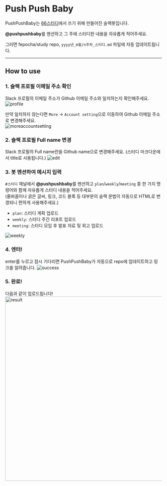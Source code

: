 # Push Push Baby

PushPushBaby는 [66스터디](https://github.com/fepocha/study)에서 쓰기 위해 만들어진 슬랙봇입니다.

**@pushpushbaby**를 멘션하고 그 주에 스터디한 내용을 자유롭게 적어주세요.

그러면 fepocha/study repo, `yyyy년_m월/n주차_스터디.md` 파일에 자동 업데이트됩니다.

-------

## How to use

### 1. 슬랙 프로필 이메일 주소 확인
Slack 프로필의 이메일 주소가 Github 이메일 주소와 일치하는지 확인해주세요.  
![profile](https://user-images.githubusercontent.com/32149561/119219347-1a541e00-bb20-11eb-8e19-11b912a879a8.jpeg)


만약 일치하지 않는다면 `More` -> `Account setting`으로 이동하여 Github 이메일 주소로 변경해주세요.  
![moreaccountsetting](https://user-images.githubusercontent.com/32149561/119219354-2344ef80-bb20-11eb-9cf5-d0170a956c88.jpeg)

### 2. 슬랙 프로필 Full name 변경
Slack 프로필의 Full name란을 Github name으로 변경해주세요.
(스터디 마크다운에서 title로 사용됩니다.)
![edit](https://user-images.githubusercontent.com/32149561/119219362-29d36700-bb20-11eb-8d40-b89ac08ee6d5.png)

### 3. 봇 멘션하여 메시지 입력
`#스터디` 채널에서 **@pushpushbaby**를 멘션하고 `plan`/`weekly`/`meeting` 중 한 가지 명령어와 함께 자유롭게 스터디 내용을 적어주세요.  
(줄바꿈이나 굵은 글씨, 링크, 코드 블록 등 대부분의 슬랙 문법이 자동으로 HTML로 변경되니 편하게 사용해주세요.)

  - `plan`: 스터디 계획 업로드
  - `weekly`: 스터디 주간 리포트 업로드
  - `meeting`: 스터디 모임 후 발표 자료 및 회고 업로드

![weekly](https://user-images.githubusercontent.com/32149561/119219378-42dc1800-bb20-11eb-85c1-8b7455903a4e.png)

### 4. 엔터!
enter를 누르고 잠시 기다리면 PushPushBaby가 자동으로 repo에 업데이트하고 링크를 알려줍니다.
![success](https://user-images.githubusercontent.com/32149561/119219383-48396280-bb20-11eb-9fff-48df14b920ff.png)

### 5. 완료!
다음과 같이 업로드됩니다!
<img width="591" alt="result" src="https://user-images.githubusercontent.com/32149561/119219390-4f607080-bb20-11eb-8c16-2f9de92d7af8.png">

